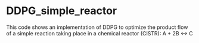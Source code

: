 # DDPG_simple_reactor
This code shows an implementation of DDPG to optimize the product flow of a simple reaction taking place in a chemical reactor (CISTR): A + 2B <-> C
